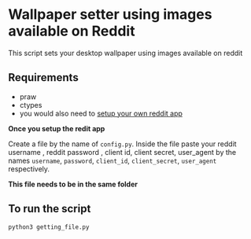 # Wallpaper setter using images available on Reddit

This script sets your desktop wallpaper using images available on reddit

## Requirements
* praw
* ctypes
* you would also need to [setup your own reddit app](https://praw.readthedocs.io/en/latest/getting_started/authentication.html#oauth)

**Once you setup the redit app**

Create a file by the name of `config.py`. Inside the file paste your reddit username , reddit password , client id, client secret, user_agent by the names `username`, `password`,
`client_id`, `client_secret`, `user_agent` 
respectively.

**This file needs to be in the same folder**

## To run the script

    python3 getting_file.py
    



